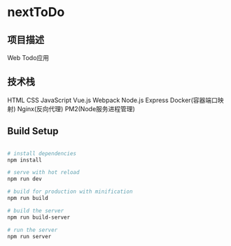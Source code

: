 # nextToDo

## 项目描述

Web Todo应用

## 技术栈

HTML
CSS
JavaScript
Vue.js
Webpack
Node.js
Express
Docker(容器端口映射)
Nginx(反向代理)
PM2(Node服务进程管理)

## Build Setup

``` bash

# install dependencies
npm install

# serve with hot reload
npm run dev

# build for production with minification
npm run build

# build the server
npm run build-server

# run the server
npm run server

```

